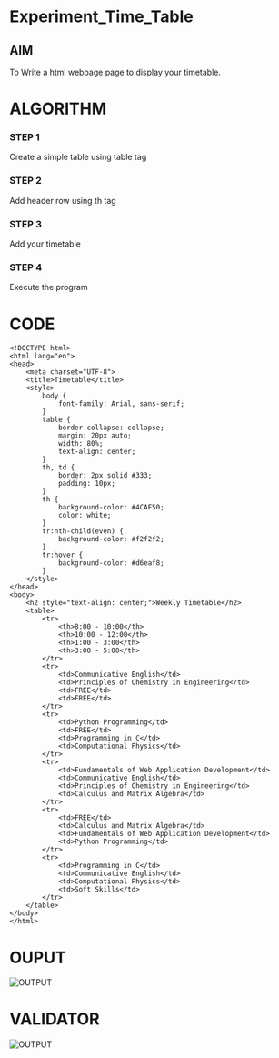 # Experiment_Time_Table

## AIM
To Write a html webpage page to display your timetable.

# ALGORITHM
### STEP 1
Create a simple table using table tag
### STEP 2
Add header row using th tag
### STEP 3
Add your timetable
### STEP 4
Execute the program

# CODE
```
<!DOCTYPE html>
<html lang="en">
<head>
    <meta charset="UTF-8">
    <title>Timetable</title>
    <style>
        body {
            font-family: Arial, sans-serif;
        }
        table {
            border-collapse: collapse;
            margin: 20px auto;
            width: 80%;
            text-align: center;
        }
        th, td {
            border: 2px solid #333;
            padding: 10px;
        }
        th {
            background-color: #4CAF50;
            color: white;
        }
        tr:nth-child(even) {
            background-color: #f2f2f2;
        }
        tr:hover {
            background-color: #d6eaf8;
        }
    </style>
</head>
<body>
    <h2 style="text-align: center;">Weekly Timetable</h2>
    <table>
        <tr>
            <th>8:00 - 10:00</th>
            <th>10:00 - 12:00</th>
            <th>1:00 - 3:00</th>
            <th>3:00 - 5:00</th>
        </tr>
        <tr>
            <td>Communicative English</td>
            <td>Principles of Chemistry in Engineering</td>
            <td>FREE</td>
            <td>FREE</td>
        </tr>
        <tr>
            <td>Python Programming</td>
            <td>FREE</td>
            <td>Programming in C</td>
            <td>Computational Physics</td>
        </tr>
        <tr>
            <td>Fundamentals of Web Application Development</td>
            <td>Communicative English</td>
            <td>Principles of Chemistry in Engineering</td>
            <td>Calculus and Matrix Algebra</td>
        </tr>
        <tr>
            <td>FREE</td>
            <td>Calculus and Matrix Algebra</td>
            <td>Fundamentals of Web Application Development</td>
            <td>Python Programming</td>
        </tr>
        <tr>
            <td>Programming in C</td>
            <td>Communicative English</td>
            <td>Computational Physics</td>
            <td>Soft Skills</td>
        </tr>
    </table>
</body>
</html>

```
# OUPUT
![OUTPUT](http://harsayazheni.student.saveetha.in/static/images/out1.png?raw=true)

# VALIDATOR
![OUTPUT](http://harsayazheni.student.saveetha.in/static/images/valid.png?raw=true)
